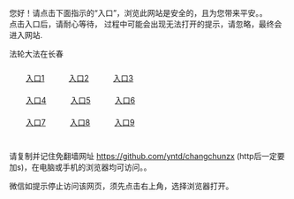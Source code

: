 您好！请点击下面指示的“入口”，浏览此网站是安全的，且为您带来平安。。 <br/>
点击入口后，请耐心等待， 过程中可能会出现无法打开的提示，请忽略，最终会进入网站. </br>

法轮大法在长春<br/>
<div style="padding:10px"><a style="margin:20px" target="_blank" href="https://djgwqzpjw0fw4.cloudfront.net/2Qpsp?dllnmxlh" id="ccLink1" rel="nofollow">入口1</a> <a target="_blank" style="margin:20px" href="https://drny4bkhpafuk.cloudfront.net/2Qpsp?qjfumorh" id="ccLink2" rel="nofollow">入口2</a> <a style="margin:20px" target="_blank" href="https://d25hqdswbr1w4p.cloudfront.net/2Qpsp?qbjnh" id="ccLink3" rel="nofollow">入口3</a></div>

<div style="padding:10px" ><a style="margin:20px" target="_blank" href="https://djgwqzpjw0fw4.cloudfront.net/2Qpsp?dllnmxlh" id="ccLink4" rel="nofollow">入口4</a> <a style="margin:20px" href="https://drny4bkhpafuk.cloudfront.net/2Qpsp?qjfumorh" target="_blank" id="ccLink5" rel="nofollow">入口5</a> <a style="margin:20px" href="https://d25hqdswbr1w4p.cloudfront.net/2Qpsp?qbjnh" target="_blank" id="ccLink6" rel="nofollow">入口6</a></div>

<div style="padding:10px"><a style="margin:20px" target="_blank" href="https://djgwqzpjw0fw4.cloudfront.net/2Qpsp?dllnmxlh" id="ccLink7" rel="nofollow">入口7</a> <a style="margin:20px" href="https://drny4bkhpafuk.cloudfront.net/2Qpsp?qjfumorh" target="_blank" id="ccLink8" rel="nofollow">入口8</a> <a style="margin:20px" target="_blank" href="https://d25hqdswbr1w4p.cloudfront.net/2Qpsp?qbjnh" id="ccLink9" rel="nofollow">入口9</a></div>

<br/>



请复制并记住免翻墙网址 https://github.com/yntd/changchunzx (http后一定要加s)，在电脑或手机的浏览器均可访问。。<br/>

微信如提示停止访问该网页，须先点击右上角，选择浏览器打开。
